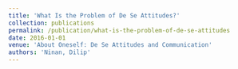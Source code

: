 ```yaml
---
title: 'What Is the Problem of De Se Attitudes?'
collection: publications
permalink: /publication/what-is-the-problem-of-de-se-attitudes
date: 2016-01-01
venue: 'About Oneself: De Se Attitudes and Communication'
authors: 'Ninan, Dilip'
---
```

